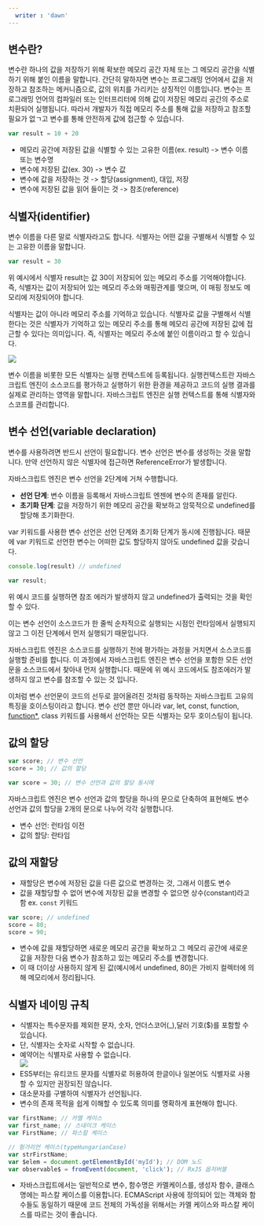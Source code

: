 ```yaml
---
  writer : 'dawn'
---
```


## 변수란?

변수란 하나의 값을 저장하기 위해 확보한 메모리 공간 자체 또는 그 메모리 공간을 식별하기 위해 붙인 이름을 말합니다. 
간단히 말하자면 변수는 프로그래밍 언어에서 값을 저장하고 참조하는 메커니즘으로, 값의 위치를 가리키는 상징적인 이름입니다. 
변수는 프로그래밍 언어의 컴파일러 또는 인터프리터에 의해 값이 저장된 메모리 공간의 주소로 치환되어 실행됩니다. 
따라서 개발자가 직접 메모리 주소를 통해 값을 저장하고 참조할 필요가 없ㄱ고 변수를 통해 안전하게 값에 접근할 수 있습니다.

```js
var result = 10 + 20
```
- 메모리 공간에 저장된 값을 식별할 수 있는 고유한 이름(ex. result) -> 변수 이름 또는 변수명
- 변수에 저장된 값(ex. 30) -> 변수 값
- 변수에 값을 저장하는 것 -> 할당(assignment), 대입, 저장
- 변수에 저장된 값을 읽어 들이는 것 -> 참조(reference)

## 식별자(identifier)

변수 이름을 다른 말로 식별자라고도 합니다. 식별자는 어떤 값을 구별해서 식별할 수 있는 고유한 이름을 말합니다.

```js
var result = 30
```

위 예시에서 식별자 result는 값 30이 저장되어 있는 메모리 주소를 기억해야합니다. 즉, 식별자는 값이 저장되어 있는 메모리 주소와 매핑관계를 맺으며, 이 매핑 정보도 메모리에 저장되어야 합니다.

식별자는 값이 아니라 메모리 주소를 기억하고 있습니다. 식별자로 값을 구별해서 식별한다는 것은 식별자가 기억하고 있는 메모리 주소를 통해 메모리 공간에 저장된 값에 접근할 수 있다는 의미입니다. 즉, 식별자는 메모리 주소에 붙인 이름이라고 할 수 있습니다.

![](https://miro.medium.com/max/700/1*IiejRUFbks-TaOzJJvdoVw.jpeg)

변수 이름을 비롯한 모든 식별자는 실행 컨텍스트에 등록됩니다. 
실행컨텍스트란 자바스크립트 엔진이 소스코드를 평가하고 실행하기 위한 환경을 제공하고 코드의 실행 결과를 실제로 관리하는 영역을 말합니다. 
자바스크립트 엔진은 실행 컨텍스트를 통해 식별자와 스코프를 관리합니다.


## 변수 선언(variable declaration)

변수를 사용하려면 반드시 선언이 필요합니다. 변수 선언은 변수를 생성하는 것을 말합니다. 만약 선언하지 않은 식별자에 접근하면 ReferenceError가 발생합니다.

자바스크립트 엔진은 변수 선언을 2단계에 거쳐 수행합니다.

- **선언 단계**: 변수 이름을 등록해서 자바스크립트 엔젠에 변수의 존재를 알린다.
- **초기화 단계**: 값을 저장하기 위한 메모리 공간을 확보하고 암묵적으로 undefined를 할당해 초기화한다.

var 키워드를 사용한 변수 선언은 선언 단계와 초기화 단계가 동시에 진행됩니다. 때문에 var 키워드로 선언한 변수는 어떠한 값도 할당하지 않아도 undefined 값을 갖습니다.

```js
console.log(result) // undefined

var result;
```

위 예시 코드를 실행하면 참조 에러가 발생하지 않고 undefined가 출력되는 것을 확인할 수 있다.

이는 변수 선언이 소스코드가 한 줄씩 순차적으로 실행되는 시점인 런타임에서 실행되지 않고 그 이전 단계에서 먼저 실행되기 때문입니다.

자바스크립트 엔진은 소스코드를 실행하기 전에 평가하는 과정을 거치면서 소스코드를 실행할 준비를 합니다. 
이 과정에서 자바스크립트 엔진은 변수 선언을 포함한 모든 선언문을 소스코드에서 찾아내 먼저 실행합니다. 
때문에 위 예시 코드에서도 참조에러가 발생하지 않고 변수를 참조할 수 있는 것 입니다.

이처럼 변수 선언문이 코드의 선두로 끌어올려진 것처럼 동작하는 자바스크립트 고유의 특징을 호이스팅이라고 합니다. 변수 선언 뿐만 아니라 var, let, const, function, [function*](https://developer.mozilla.org/ko/docs/Web/JavaScript/Reference/Statements/function*), class 키워드를 사용해서 선언하는 모든 식별자는 모두 호이스팅이 됩니다.

## 값의 할당

```js
var score; // 변수 선언
score = 30; // 값의 할당

var score = 30; // 변수 선언과 값의 할당 동시에
```

자바스크립트 엔진은 변수 선언과 값의 할당을 하나의 문으로 단축하여 표현해도 변수 선언과 값의 할당을 2개의 문으로 나누어 각각 실행합니다.

- 변수 선언: 런타임 이전
- 값의 할당: 란타임

## 값의 재할당

- 재할당은 변수에 저장된 값을 다른 값으로 변경하는 것, 그래서 이름도 변수
- 값을 재할당할 수 없어 변수에 저장된 값을 변경할 수 없으면 상수(constant)라고 함 ex. `const` 키워드

```js
var score; // undefined
score = 80;
score = 90;
```
- 변수에 값을 재할당하면 새로운 메모리 공간을 확보하고 그 메모리 공간에 새로운 값을 저장한 다음 변수가 참조하고 있는 메모리 주소를 변경합니다.
- 이 때 더이상 사용하지 않게 된 값(예시에서 undefined, 80)은 가비지 컬렉터에 의해 메모리에서 정리됩니다.

## 식별자 네이밍 규칙

- 식별자는 특수문자를 제외한 문자, 숫자, 언더스코어(_),달러 기호($)를 포함할 수 있습니다.
- 단, 식별자는 숫자로 시작할 수 없습니다.
- 예약어는 식별자로 사용할 수 없습니다.  
  ![](https://velog.velcdn.com/images/tamagoyakii/post/dc3f2fdc-f8b1-4099-a079-61510b2e9335/image.png)
- ES5부터는 유티코드 문자를 식별자로 허용하여 한글이나 일본어도 식별자로 사용할 수 있지만 권장되진 않습니다.
- 대소문자를 구별하여 식별자가 선언됩니다.
- 변수의 존재 목적을 쉽게 이해할 수 있도록 의미를 명확하게 표현해야 합니다.

```js
var firstName; // 카멜 케이스
var first_name; // 스네이크 케이스
var FirstName; // 파스칼 케이스

// 헝가리언 케이스(typeHungarianCase)
var strFirstName;
var $elem = document.getElementById('myId'); // DOM 노드
var observable$ = fromEvent(document, 'click'); // RxJS 옵저버블
```
- 자바스크립트에서는 일반적으로 변수, 함수명은 카멜케이스를, 생성자 함수, 클래스명에는 파스칼 케이스를 이용합니다. ECMAScript 사용에 정의되어 있는 객체와 함수들도 동일하기 때문에 코드 전체의 가독성을 위해서는 카멜 케이스와 파스칼 케이스를 따르는 것이 좋습니다.


